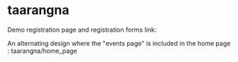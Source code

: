 # taarangna 
Demo registration page and registration forms link: 
   
An alternating design where the "events page" is included in the home page : taarangna/home_page 
